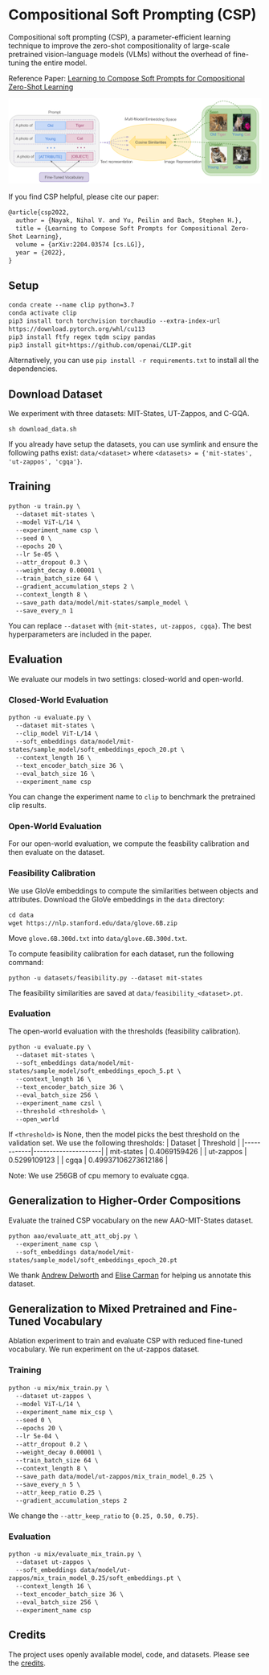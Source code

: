 # Compositional Soft Prompting (CSP)
Compositional soft prompting (CSP), a parameter-efficient learning technique to improve the zero-shot compositionality of large-scale pretrained vision-language models (VLMs) without the overhead of fine-tuning the entire model.

Reference Paper: [Learning to Compose Soft Prompts for Compositional Zero-Shot Learning](https://arxiv.org/abs/2204.03574)

![alt text](assets/csp-figure.png)

If you find CSP helpful, please cite our paper:
```
@article{csp2022,
  author = {Nayak, Nihal V. and Yu, Peilin and Bach, Stephen H.},
  title = {Learning to Compose Soft Prompts for Compositional Zero-Shot Learning},
  volume = {arXiv:2204.03574 [cs.LG]},
  year = {2022},
}
```

## Setup
```
conda create --name clip python=3.7
conda activate clip
pip3 install torch torchvision torchaudio --extra-index-url https://download.pytorch.org/whl/cu113
pip3 install ftfy regex tqdm scipy pandas
pip3 install git+https://github.com/openai/CLIP.git
```
Alternatively, you can use `pip install -r requirements.txt` to install all the dependencies.

## Download Dataset
We experiment with three datasets: MIT-States, UT-Zappos, and C-GQA.
```
sh download_data.sh
```

If you already have setup the datasets, you can use symlink and ensure the following paths exist:
`data/<dataset>` where `<datasets> = {'mit-states', 'ut-zappos', 'cgqa'}`.


## Training
```
python -u train.py \
  --dataset mit-states \
  --model ViT-L/14 \
  --experiment_name csp \
  --seed 0 \
  --epochs 20 \
  --lr 5e-05 \
  --attr_dropout 0.3 \
  --weight_decay 0.00001 \
  --train_batch_size 64 \
  --gradient_accumulation_steps 2 \
  --context_length 8 \
  --save_path data/model/mit-states/sample_model \
  --save_every_n 1
```

You can replace `--dataset` with `{mit-states, ut-zappos, cgqa}`.
The best hyperparameters are included in the paper.

## Evaluation
We evaluate our models in two settings: closed-world and open-world.
### Closed-World Evaluation
```
python -u evaluate.py \
  --dataset mit-states \
  --clip_model ViT-L/14 \
  --soft_embeddings data/model/mit-states/sample_model/soft_embeddings_epoch_20.pt \
  --context_length 16 \
  --text_encoder_batch_size 36 \
  --eval_batch_size 16 \
  --experiment_name csp
```
You can change the experiment name to `clip` to benchmark the pretrained clip results. 

### Open-World Evaluation
For our open-world evaluation, we compute the feasbility calibration and then evaluate on the dataset.

### Feasibility Calibration
We use GloVe embeddings to compute the similarities between objects and attributes.
Download the GloVe embeddings in the `data` directory:

```
cd data
wget https://nlp.stanford.edu/data/glove.6B.zip
```
Move `glove.6B.300d.txt` into `data/glove.6B.300d.txt`.

To compute feasibility calibration for each dataset, run the following command:
```
python -u datasets/feasibility.py --dataset mit-states
```
The feasibility similarities are saved at `data/feasibility_<dataset>.pt`.
### Evaluation

The open-world evaluation with the thresholds (feasibility calibration).
```
python -u evaluate.py \
  --dataset mit-states \
  --soft_embeddings data/model/mit-states/sample_model/soft_embeddings_epoch_5.pt \
  --context_length 16 \
  --text_encoder_batch_size 36 \
  --eval_batch_size 256 \
  --experiment_name czsl \
  --threshold <threshold> \
  --open_world
```
If `<threshold>` is None, then the model picks the best threshold on the validation set.
We use the following thresholds:
| Dataset    | Threshold           |
|------------|---------------------|
| mit-states | 0.4069159426        |
| ut-zappos  | 0.5299109123        |
| cgqa       | 0.49937106273612186 |

Note: We use 256GB of cpu memory to evaluate cgqa.

## Generalization to Higher-Order Compositions
Evaluate the trained CSP vocabulary on the new AAO-MIT-States dataset.
```
python aao/evaluate_att_att_obj.py \
  --experiment_name csp \
  --soft_embeddings data/model/mit-states/sample_model/soft_embeddings_epoch_20.pt
```
We thank [Andrew Delworth](https://www.linkedin.com/in/andy-delworth-2a73b31a9) and [Elise Carman](https://www.linkedin.com/in/elise-carman-9914b6154/) for helping us annotate this dataset.

## Generalization to Mixed Pretrained and Fine-Tuned Vocabulary
Ablation experiment to train and evaluate CSP with reduced fine-tuned vocabulary.
We run experiment on the ut-zappos dataset.
### Training
```
python -u mix/mix_train.py \
  --dataset ut-zappos \
  --model ViT-L/14 \
  --experiment_name mix_csp \
  --seed 0 \
  --epochs 20 \
  --lr 5e-04 \
  --attr_dropout 0.2 \
  --weight_decay 0.00001 \
  --train_batch_size 64 \
  --context_length 8 \
  --save_path data/model/ut-zappos/mix_train_model_0.25 \
  --save_every_n 5 \
  --attr_keep_ratio 0.25 \
  --gradient_accumulation_steps 2
```
We change the `--attr_keep_ratio` to `{0.25, 0.50, 0.75}`.
### Evaluation
```
python -u mix/evaluate_mix_train.py \
  --dataset ut-zappos \
  --soft_embeddings data/model/ut-zappos/mix_train_model_0.25/soft_embeddings.pt \
  --context_length 16 \
  --text_encoder_batch_size 36 \
  --eval_batch_size 256 \
  --experiment_name csp
```

## Credits
The project uses openly available model, code, and datasets.
Please see the [credits](credits.md).

